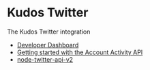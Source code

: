 # Kudos Twitter

The Kudos Twitter integration

- [Developer Dashboard](https://developer.twitter.com/en/portal/dashboard)
- [Getting started with the Account Activity API](https://developer.twitter.com/en/docs/tutorials/getting-started-with-the-account-activity-api)
- [node-twitter-api-v2](https://github.com/PLhery/node-twitter-api-v2)

<!-- Links -->
